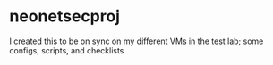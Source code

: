 # neonetsecproj
I created this to be on sync on my different VMs in the test lab; some configs, scripts, and checklists 
